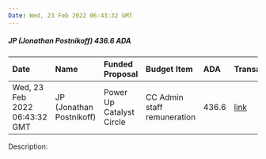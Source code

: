 ```yaml
---
Date: Wed, 23 Feb 2022 06:43:32 GMT
---
```


##### JP (Jonathan Postnikoff) 436.6 ADA

| Date      | Name | Funded Proposal | Budget Item | ADA | Transaction|
| :---        | :---  | :--- | :--- | :--- | :--- |
| Wed, 23 Feb 2022 06:43:32 GMT | JP (Jonathan Postnikoff) | Power Up Catalyst Circle | CC Admin staff remuneration | 436.6 | [link](https://cardanoscan.io/transaction/c09bc1e4441e6a6c1b68bccd8f2d0a1e46256f451a7a0ff8726d564e9268d385)|

Description: 
